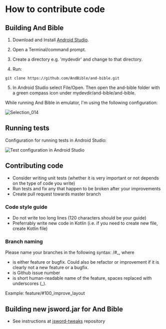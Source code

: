 # How to contribute code

## Building And Bible

1. Download and Install [Android Studio](http://developer.android.com/sdk).
2. Open a Terminal/command prompt.
3. Create a directory e.g. 'mydevdir' and change to that directory.

4. Run:
```
git clone https://github.com/AndBible/and-bible.git 
```

5. In Android Studio select File/Open.  Then open the and-bible folder with a green compass icon under mydevdir/and-bible/and-bible.

While running And Bible in emulator, I'm using the following configuration:

![Selection_014](https://user-images.githubusercontent.com/5811789/56358437-42595080-61e7-11e9-98a5-4cf5903049c3.png)

## Running tests

Configuration for running tests in Android Studio:

![Test configuration in Android Studio](https://user-images.githubusercontent.com/5811789/48984311-c4df5780-f102-11e8-937b-c5d438b79629.png)

## Contributing code

- Consider writing unit tests (whether it is very important or not depends on the type of code you write)
- Run tests and fix any that happen to be broken after your improvements
- Create pull request towards master branch

### Code style guide

- Do not write too long lines (120 characters should be your guide)
- Preferrably write new code in Kotlin (i.e. if you need to create new file, create Kotlin file) 

### Branch naming

Please name your branches in the following syntax: <type>/#<issue-number>_<name>, where

- <type> is either feature or bugfix. Could also be refactor or improvement if it is clearly not a new feature or a bugfix. 
- <issue-number> is Github issue number
- <name> is short human-readable name of the feature, spaces replaced with underscores (_).  

Example: feature/#100_improve_layout

## Building new jsword.jar for And Bible
- See instructions at [jsword-tweaks](https://github.com/AndBible/jsword-tweaks) repository